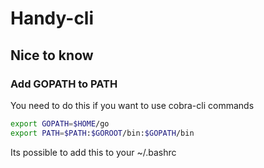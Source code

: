 # Handy-cli
## Nice to know
### Add GOPATH to PATH
You need to do this if you want to use cobra-cli commands
```bash
export GOPATH=$HOME/go
export PATH=$PATH:$GOROOT/bin:$GOPATH/bin
```
Its possible to add this to your ~/.bashrc